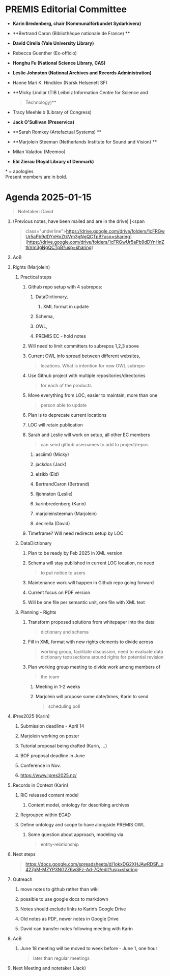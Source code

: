 PREMIS Editorial Committee 
==========================

-   **Karin Bredenberg, chair (Kommunalförbundet Sydarkivera)**

-   **Bertrand Caron (Bibliothèque nationale de France) **

-   **David Cirella (Yale University Library)**

-   Rebecca Guenther (Ex-officio)

-   **Honghu Fu (National Science Library, CAS)**

-   **Leslie Johnston (National Archives and Records Administration)**

-   Hanne Mari K. Hindklev (Norsk Helsenett SF)

-   **Micky Lindlar (TIB Leibniz Information Centre for Science and
    > Technology)**

-   Tracy Meehleib (Library of Congress)

-   **Jack O’Sullivan (Preservica)**

-   **Sarah Romkey (Artefactual Systems) **

-   **Marjolein Steeman (Netherlands Institute for Sound and Vision) **

-   Milan Valadou (Meemoo)

-   **Eld Zierau (Royal Library of Denmark)**

\* = apologies  
Present members are in bold.

Agenda 2025-01-15
=================

> Notetaker: David

1.  (Previous notes, have been mailed and are in the drive) [<span
    > class="underline">https://drive.google.com/drive/folders/1cFRGwUr5aPb9dDYnHnZtkVm3gNgQCTpB?usp=sharing</span>](https://drive.google.com/drive/folders/1cFRGwUr5aPb9dDYnHnZtkVm3gNgQCTpB?usp=sharing)

2.  AoB

3.  Rights (Marjolein)

    1.  Practical steps

        1.  Github repo setup with 4 subrepos:

            1.  DataDictionary,

                1.  XML format in update

            2.  Schema,

            3.  OWL,

            4.  PREMIS EC - hold notes

        2.  Will need to limit committers to subrepos 1,2,3 above

        3.  Current OWL info spread between different websites,
            > locations. What is intention for new OWL subrepo

        4.  Use Github project with multiple repositories/directories
            > for each of the products

        5.  Move everything from LOC, easier to maintain, more than one
            > person able to update

        6.  Plan is to deprecate current locations

        7.  LOC will retain publication

        8.  Sarah and Leslie will work on setup, all other EC members
            > can send github usernames to add to project/repos

            1.  asciim0 (Micky)

            2.  jackdos (Jack)

            3.  elzikb (Eld)

            4.  BertrandCaron (Bertrand)

            5.  lljohnston (Leslie)

            6.  karinbredenberg (Karin)

            7.  marjoleinsteeman (Marjolein)

            8.  decirella (David)

        9.  Timeframe? Will need redirects setup by LOC

    2.  DataDictionary

        1.  Plan to be ready by Feb 2025 in XML version

        2.  Schema will stay published in current LOC location, no need
            > to put notice to users

        3.  Maintenance work will happen in Github repo going forward

        4.  Current focus on PDF version

        5.  Will be one file per semantic unit, one file with XML text

    3.  Planning - Rights

        1.  Transform proposed solutions from whitepaper into the data
            > dictionary and schema

        2.  Fill in XML format with new rights elements to divide across
            > working group, facilitate discussion, need to evaluate
            > data dictionary text/sections around rights for potential
            > revision

        3.  Plan working group meeting to divide work among members of
            > the team

            1.  Meeting in 1-2 weeks

            2.  Marjolein will propose some date/times, Karin to send
                > scheduling poll

4.  iPres2025 (Karin)

    1.  Submission deadline - April 14

    2.  Marjolein working on poster

    3.  Tutorial proposal being drafted (Karin, …)

    4.  BOF proposal deadline in June

    5.  Conference in Nov.

    6.  https://www.ipres2025.nz/

5.  Records in Context (Karin)

    1.  RiC released content model

        1.  Content model, ontology for describing archives

    2.  Regrouped within EGAD

    3.  Define ontology and scope to have alongside PREMIS OWL

        1.  Some question about approach, modeling via
            > entity-relationship

6.  Next steps  
    > [<span
    > class="underline">https://docs.google.com/spreadsheets/d/1okxDG2XHJAwRDSI\_o427gM-MZYP3NG2Z6wSFz-Ad-7Q/edit?usp=sharing</span>](https://docs.google.com/spreadsheets/d/1okxDG2XHJAwRDSI_o427gM-MZYP3NG2Z6wSFz-Ad-7Q/edit?usp=sharing)

7.  Outreach

    1.  move notes to github rather than wiki

    2.  possible to use google docs to markdown

    3.  Notes should exclude links to Karin’s Google Drive

    4.  Old notes as PDF, newer notes in Google Drive

    5.  David can transfer notes following meeting with Karin

8.  AoB

    1.  June 18 meeting will be moved to week before - June 1, one hour
        > later than regular meetings

9.  Next Meeting and notetaker (Jack)
